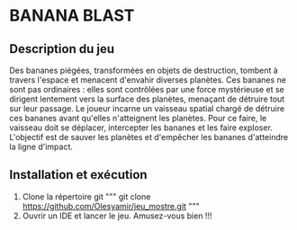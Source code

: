 # BANANA BLAST

## Description du jeu
Des bananes piégées, transformées en objets de destruction, tombent à travers l'espace et menacent d'envahir diverses planètes. Ces bananes ne sont pas ordinaires : elles sont contrôlées par une force mystérieuse et se dirigent lentement vers la surface des planètes, menaçant de détruire tout sur leur passage. Le joueur incarne un vaisseau spatial chargé de détruire ces bananes avant qu'elles n'atteignent les planètes. Pour ce faire, le vaisseau doit se déplacer, intercepter les bananes et les faire exploser. L'objectif est de sauver les planètes et d'empêcher les bananes d'atteindre la ligne d'impact.

## Installation et exécution
1. Clone la répertoire git
""" git clone https://github.com/Olesyamir/jeu_mostre.git """
2. Ouvrir un IDE et lancer le jeu. Amusez-vous bien !!! 



